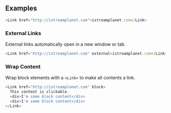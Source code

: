 ## Examples
```js
<Link href="http://istreamplanet.com">istreamplanet.com</Link>
```

### External Links

External links automatically open in a new window or tab.

```js
<Link href="http://istreamplanet.com" external>istreamplanet.com</Link>
```

### Wrap Content

Wrap block elements with a `<Link>` to make all contents a link.

```js
<Link href="http://istreamplanet.com" block>
  This content is clickable.
  <div>I'm some block content</div>
  <div>I'm some block content</div>
</Link>
```